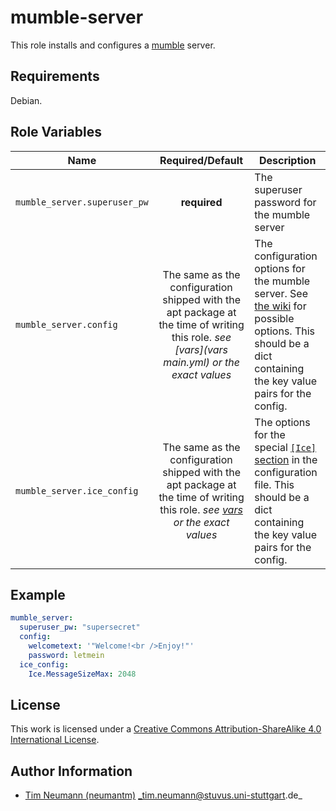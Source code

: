 # mumble-server

This role installs and configures a [mumble](https://mumble.info/) server.

## Requirements

Debian.

## Role Variables

| Name                         |                                                               Required/Default                                                               | Description                                                                                                                                                                                                       |
| ---------------------------- | :------------------------------------------------------------------------------------------------------------------------------------------: | ----------------------------------------------------------------------------------------------------------------------------------------------------------------------------------------------------------------- |
| `mumble_server.superuser_pw` |                                                                 **required**                                                                 | The superuser password for the mumble server                                                                                                                                                                      |
| `mumble_server.config`       | The same as the configuration shipped with the apt package at the time of writing this role. _see [vars](vars main.yml) or the exact values_ | The configuration options for the mumble server. See [the wiki](https://wiki.mumble.info/wiki/Murmur.ini) for possible options. This should be a dict containing the key value pairs for the config.              |
| `mumble_server.ice_config`   | The same as the configuration shipped with the apt package at the time of writing this role. _see [vars](vars/main.yml) or the exact values_ | The options for the special [`[Ice]` section](https://wiki.mumble.info/wiki/Murmur.ini#Ice_Configuration_Section) in the configuration file. This should be a dict containing the key value pairs for the config. |

## Example

```yml
mumble_server:
  superuser_pw: "supersecret"
  config:
    welcometext: '"Welcome!<br />Enjoy!"'
    password: letmein
  ice_config:
    Ice.MessageSizeMax: 2048
```

## License

This work is licensed under a [Creative Commons Attribution-ShareAlike 4.0 International License](https://creativecommons.org/licenses/by-sa/4.0/).

## Author Information

- [Tim Neumann (neumantm)](https://github.com/neumantm) _tim.neumann@stuvus.uni-stuttgart.de_
